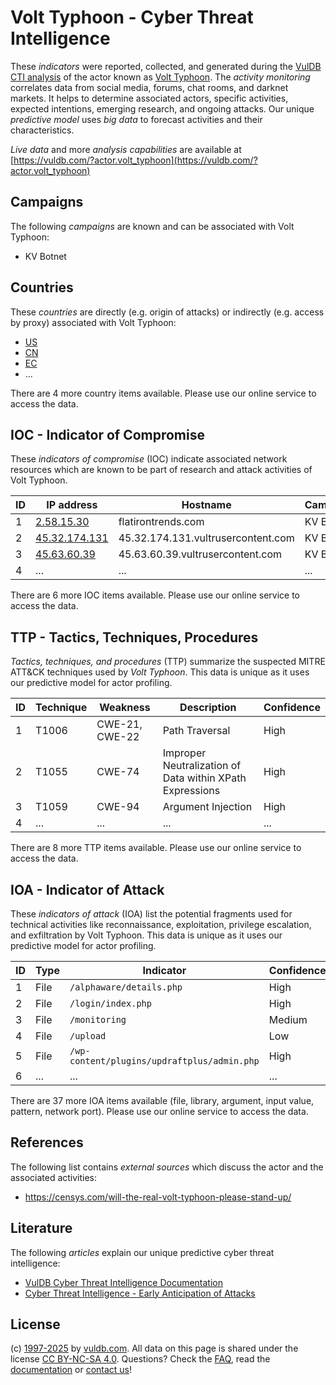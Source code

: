 # Volt Typhoon - Cyber Threat Intelligence

These _indicators_ were reported, collected, and generated during the [VulDB CTI analysis](https://vuldb.com/?kb.cti) of the actor known as [Volt Typhoon](https://vuldb.com/?actor.volt_typhoon). The _activity monitoring_ correlates data from social media, forums, chat rooms, and darknet markets. It helps to determine associated actors, specific activities, expected intentions, emerging research, and ongoing attacks. Our unique _predictive model_ uses _big data_ to forecast activities and their characteristics.

_Live data_ and more _analysis capabilities_ are available at [https://vuldb.com/?actor.volt_typhoon](https://vuldb.com/?actor.volt_typhoon)

## Campaigns

The following _campaigns_ are known and can be associated with Volt Typhoon:

* KV Botnet

## Countries

These _countries_ are directly (e.g. origin of attacks) or indirectly (e.g. access by proxy) associated with Volt Typhoon:

* [US](https://vuldb.com/?country.us)
* [CN](https://vuldb.com/?country.cn)
* [EC](https://vuldb.com/?country.ec)
* ...

There are 4 more country items available. Please use our online service to access the data.

## IOC - Indicator of Compromise

These _indicators of compromise_ (IOC) indicate associated network resources which are known to be part of research and attack activities of Volt Typhoon.

ID | IP address | Hostname | Campaign | Confidence
-- | ---------- | -------- | -------- | ----------
1 | [2.58.15.30](https://vuldb.com/?ip.2.58.15.30) | flatirontrends.com | KV Botnet | High
2 | [45.32.174.131](https://vuldb.com/?ip.45.32.174.131) | 45.32.174.131.vultrusercontent.com | KV Botnet | Medium
3 | [45.63.60.39](https://vuldb.com/?ip.45.63.60.39) | 45.63.60.39.vultrusercontent.com | KV Botnet | Medium
4 | ... | ... | ... | ...

There are 6 more IOC items available. Please use our online service to access the data.

## TTP - Tactics, Techniques, Procedures

_Tactics, techniques, and procedures_ (TTP) summarize the suspected MITRE ATT&CK techniques used by _Volt Typhoon_. This data is unique as it uses our predictive model for actor profiling.

ID | Technique | Weakness | Description | Confidence
-- | --------- | -------- | ----------- | ----------
1 | T1006 | CWE-21, CWE-22 | Path Traversal | High
2 | T1055 | CWE-74 | Improper Neutralization of Data within XPath Expressions | High
3 | T1059 | CWE-94 | Argument Injection | High
4 | ... | ... | ... | ...

There are 8 more TTP items available. Please use our online service to access the data.

## IOA - Indicator of Attack

These _indicators of attack_ (IOA) list the potential fragments used for technical activities like reconnaissance, exploitation, privilege escalation, and exfiltration by Volt Typhoon. This data is unique as it uses our predictive model for actor profiling.

ID | Type | Indicator | Confidence
-- | ---- | --------- | ----------
1 | File | `/alphaware/details.php` | High
2 | File | `/login/index.php` | High
3 | File | `/monitoring` | Medium
4 | File | `/upload` | Low
5 | File | `/wp-content/plugins/updraftplus/admin.php` | High
6 | ... | ... | ...

There are 37 more IOA items available (file, library, argument, input value, pattern, network port). Please use our online service to access the data.

## References

The following list contains _external sources_ which discuss the actor and the associated activities:

* https://censys.com/will-the-real-volt-typhoon-please-stand-up/

## Literature

The following _articles_ explain our unique predictive cyber threat intelligence:

* [VulDB Cyber Threat Intelligence Documentation](https://vuldb.com/?kb.cti)
* [Cyber Threat Intelligence - Early Anticipation of Attacks](https://www.scip.ch/en/?labs.20201022)

## License

(c) [1997-2025](https://vuldb.com/?kb.changelog) by [vuldb.com](https://vuldb.com/?kb.about). All data on this page is shared under the license [CC BY-NC-SA 4.0](https://creativecommons.org/licenses/by-nc-sa/4.0/). Questions? Check the [FAQ](https://vuldb.com/?kb.faq), read the [documentation](https://vuldb.com/?kb) or [contact us](https://vuldb.com/?contact)!
